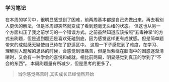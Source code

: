 ### 学习笔记
在本周的学习中，很明显感觉到了困难，前两周基本都是自己先做出来，再去看别人更优的解法，但是本周却突然就变成了看到题毫无头绪的状态。
但这也从另一个方面纠正了我之前学习的一个错误方式。之前虽然知道应该按照“五毒神掌”的方式去刷题，但是遇到题还是喜欢死磕到底，因为感觉这样更有成就感。但是简单题带来的成就感无疑使自己待在了舒适区中。
这周一下子感觉到了难度，在学习、理解别人题解的思路的时候，会感觉到很痛苦，但是当萦绕在脑海中的困惑逐渐清晰时，又会有一种学会的喜悦和成就。相比前两周，明显感觉到真正的学到了“不会的东西”。
本周刷题量有所减少，但是思考的更多了。
> 当你感觉痛苦时,其实成长已经悄然开始

